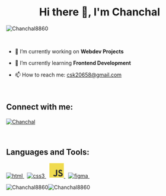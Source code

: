 <h1 align="center">
Hi there 👋, I'm Chanchal 
</h1>
<p align="left"> <img src="https://komarev.com/ghpvc/?username=Chanchal8860&label=Profile%20views&color=0e75b6&style=flat" alt="Chanchal8860" /> </p>
</br>

- 🔭 I’m currently working on <strong> Webdev Projects</strong>

- 🌱 I’m currently learning **Frontend Development**

- 📫 How to reach me: csk20658@gmail.com
</br>

## Connect with me:
<a href="https://www.linkedin.com/in/chanchal-prajapati-b60588334/" target="blank"><img align="center" src="https://raw.githubusercontent.com/rahuldkjain/github-profile-readme-generator/master/src/images/icons/Social/linked-in-alt.svg" alt="Chanchal" height="30" width="40" /></a>

</br>

## Languages and Tools:
<a href="https://developer.mozilla.org/en-US/docs/Web/HTML" target="_blank"> <img src="https://www.vectorlogo.zone/logos/w3_html5/w3_html5-icon.svg" alt="html" width="40" height="40"/> </a> &nbsp;
<a href="https://www.w3schools.com/css/" target="_blank"> <img src="https://www.vectorlogo.zone/logos/w3_css/w3_css-icon.svg" alt="css3" width="40" height="40"/> </a> &nbsp;
<a href="https://developer.mozilla.org/en-US/docs/Web/JavaScript" target="_blank"> <img src="https://raw.githubusercontent.com/devicons/devicon/master/icons/javascript/javascript-original.svg" alt="javascript" width="40" height="40"/> </a> &nbsp;
<a href="https://www.figma.com/" target="_blank"> <img src="https://www.vectorlogo.zone/logos/figma/figma-icon.svg" alt="figma" width="40" height="40"/> </a> &nbsp;



<img align="left" src="https://github-readme-stats.vercel.app/api/top-langs?username=Chanchal8860&show_icons=true&theme=tokyonight&locale=en&layout=compact" alt="Chanchal8860" />
<p>&nbsp;<img align="left" src="https://github-readme-stats.vercel.app/api?username=Chanchal8860&show_icons=true&theme=dark&locale=en" alt="Chanchal8860" /></p>
